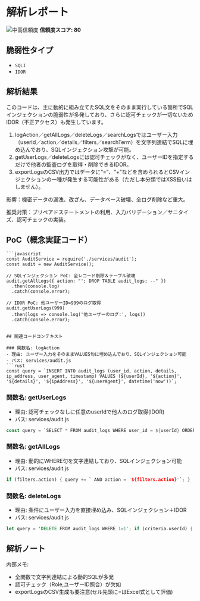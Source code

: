 # 解析レポート

![中高信頼度](https://img.shields.io/badge/信頼度-中高-orange) **信頼度スコア: 80**

## 脆弱性タイプ

- `SQLI`
- `IDOR`

## 解析結果

このコードは、主に動的に組み立てたSQL文をそのまま実行している箇所でSQLインジェクションの脆弱性が多発しており、さらに認可チェックが一切ないためIDOR（不正アクセス）も発生しています。

1. logAction／getAllLogs／deleteLogs／searchLogsではユーザー入力（userId／action／details／filters／searchTerm）を文字列連結でSQLに埋め込んでおり、SQLインジェクション攻撃が可能。
2. getUserLogs／deleteLogsには認可チェックがなく、ユーザーIDを指定するだけで他者の監査ログを取得・削除できるIDOR。
3. exportLogsのCSV出力ではデータに“=”、“+”などを含められるとCSVインジェクションの一種が発生する可能性がある（ただし本分類ではXSS扱いはしません）。

影響：機密データの漏洩、改ざん、データベース破壊、全ログ削除など重大。

推奨対策：プリペアドステートメントの利用、入力バリデーション／サニタイズ、認可チェックの実装。

## PoC（概念実証コード）

```text
```javascript
const AuditService = require('./services/audit');
const audit = new AuditService();

// SQLインジェクション PoC: 全レコード削除＆テーブル破壊
audit.getAllLogs({ action: "'; DROP TABLE audit_logs; --" })
  .then(console.log)
  .catch(console.error);

// IDOR PoC: 他ユーザーID=999のログ取得
audit.getUserLogs(999)
  .then(logs => console.log('他ユーザーのログ:', logs))
  .catch(console.error);
```
```

## 関連コードコンテキスト

### 関数名: logAction
- 理由: ユーザー入力をそのままVALUES句に埋め込んでおり、SQLインジェクション可能
- パス: services/audit.js
```rust
const query = `INSERT INTO audit_logs (user_id, action, details, ip_address, user_agent, timestamp) VALUES (${userId}, '${action}', '${details}', '${ipAddress}', '${userAgent}', datetime('now'))`;
```

### 関数名: getUserLogs
- 理由: 認可チェックなしに任意のuserIdで他人のログ取得(IDOR)
- パス: services/audit.js
```rust
const query = `SELECT * FROM audit_logs WHERE user_id = ${userId} ORDER BY timestamp DESC LIMIT ${limit}`;
```

### 関数名: getAllLogs
- 理由: 動的にWHERE句を文字連結しており、SQLインジェクション可能
- パス: services/audit.js
```rust
if (filters.action) { query += ` AND action = '${filters.action}'`; }
```

### 関数名: deleteLogs
- 理由: 条件にユーザー入力を直接埋め込み、SQLインジェクション＋IDOR
- パス: services/audit.js
```rust
let query = 'DELETE FROM audit_logs WHERE 1=1'; if (criteria.userId) { query += ` AND user_id = ${criteria.userId}`; }
```

## 解析ノート

内部メモ:
- 全関数で文字列連結による動的SQLが多発
- 認可チェック（Role,ユーザーID照合）が欠如
- exportLogsのCSV生成も要注意(セル先頭に=はExcel式として評価)

